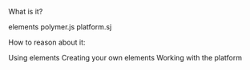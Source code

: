 What is it?

elements
polymer.js
platform.sj


How to reason about it:

Using elements
Creating your own elements
Working with the platform
